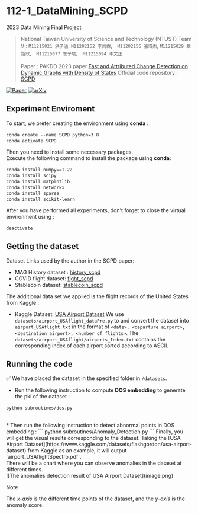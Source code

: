 # 112-1_DataMining_SCPD
2023 Data Mining Final Project
> National Taiwan University of Science and Technology (NTUST)
Team 9 : `M11215021 洪子涵`, `M11202152 李尚霖`,　`M11202156 張暐杰`,
`M11215029 章詣欣`,　`M11215077 管子竣`,　`M11215094 李文正`
<br><br>
Paper :  PAKDD 2023 paper [Fast and Attributed Change Detection on Dynamic Graphs with Density of States](https://arxiv.org/abs/2305.08750)
Official code repository : [SCPD](https://github.com/shenyangHuang/SCPD)

[![Paper](https://img.shields.io/badge/Paper-link-orange.svg "PAKDD 2023 paper")](https://link.springer.com/book/10.1007/978-3-031-33374-3)
[![arXiv](https://img.shields.io/badge/arXiv-pdf-yellow.svg "arXiv paper link")](https://arxiv.org/abs/2305.08750)

## Experiment Enviroment
To start, we prefer creating the environment using **conda** :

```
conda create --name SCPD python=3.8
conda activate SCPD
```
Then you need to install some necessary packages. <br>
Execute the following command to install the package using **conda**:
```
conda install numpy==1.22
conda install scipy
conda install matplotlib
conda install networkx
conda install sparse
conda install scikit-learn
```
After you have performed all experiments, don't forget to close the virtual environment using :
```
deactivate
```

## Getting the dataset
Dataset Links used by the author in the SCPD paper:
- MAG History dataset : [history_scpd](https://object-arbutus.cloud.computecanada.ca/tgb/history_scpd.zip)
- COVID flight dataset: [fight_scpd](https://object-arbutus.cloud.computecanada.ca/tgb/flight_scpd.zip)
- Stablecoin dataset: [stablecoin_scpd](https://object-arbutus.cloud.computecanada.ca/tgb/stablecoin_scpd.zip)

The additional data set we applied is the flight records of the United States from Kaggle :
- Kaggle Dataset: [USA Airport Dataset](https://www.kaggle.com/datasets/flashgordon/usa-airport-dataset)
We use `datasets/airport_USAflight_dataPre.py` to and convert the dataset into `airport_USAflight.txt` in the format of `<date>, <departure airport>, <destination airport>, <number of flights>`.
The `datasets/airport_USAflight/airports_Index.txt` contains the corresponding index of each airport sorted according to ASCII.


## Running the code
:white_check_mark: We have placed the dataset in the specified folder in `/datasets`.
* Run the following instruction to compute **DOS embedding** to generate the pkl of the dataset :
```
python subroutines/dos.py
```
<br>
* Then run the following instruction to detect abnormal points in DOS embedding :
```
python subroutines/Anomaly_Detection.py
```
Finally, you will get the visual results corresponding to the dataset.
Taking the [USA Airport Dataset](https://www.kaggle.com/datasets/flashgordon/usa-airport-dataset) from Kaggle as an example, 
it will output `airport_USAflightSpectro.pdf`.
<br>
There will be a chart where you can observe anomalies in the dataset at different times.
<br>
![The anomalies detection result of USA Airport Dataset](image.png)
<br>

> [!NOTE]
> The *x-axis* is the different time points of the dataset, and the *y-axis* is the anomaly score.





